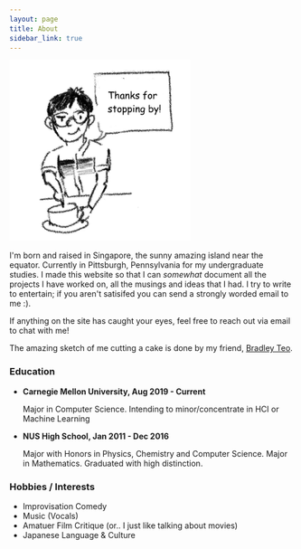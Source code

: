```yaml
---
layout: page
title: About
sidebar_link: true
---
```


<img style="align:center;height:20rem;padding-left:10rem,padding-right:10rem;" src="/assets/images/cut_cake.png" alt="display pic">

I'm born and raised in Singapore, the sunny amazing island near the equator. Currently in Pittsburgh, Pennsylvania for my undergraduate studies. I made this website so that I can *somewhat* document all the projects I have worked on, all the musings and ideas that I had. I try to write to entertain; if you aren't satisifed you can send a strongly worded email to me :).

If anything on the site has caught your eyes, feel free to reach out via email to chat with me! 

The amazing sketch of me cutting a cake is done by my friend, [Bradley Teo](https://www.linkedin.com/in/bradley-teo).

### Education

- **Carnegie Mellon University, Aug 2019 - Current**
 
    Major in Computer Science. Intending to minor/concentrate in HCI or Machine Learning

- **NUS High School, Jan 2011 - Dec 2016**
 
    Major with Honors in Physics, Chemistry and Computer Science. Major in Mathematics. Graduated with high distinction.

### Hobbies / Interests

- Improvisation Comedy 
- Music (Vocals)
- Amatuer Film Critique (or.. I just like talking about movies)
- Japanese Language & Culture